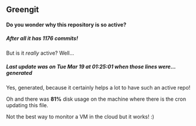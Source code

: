## Greengit

#### Do you wonder why this repository is so active?

##### After all it has 1176 commits!

But is it *really* active? Well...

##### Last update was on Tue Mar 19 at 01:25:01 when those lines were... generated

Yes, generated, because it certainly helps a lot to have such an active repo!

Oh and there was **81%** disk usage on the machine
where there is the cron updating this file.

Not the best way to monitor a VM in the cloud but it works! :)
